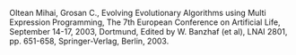 Oltean Mihai, Grosan C., Evolving Evolutionary Algorithms using Multi Expression Programming, The 7th European Conference on Artificial Life, September 14-17, 2003, Dortmund, Edited by W. Banzhaf (et al), LNAI 2801, pp. 651-658, Springer-Verlag, Berlin, 2003.

